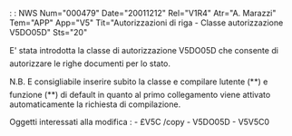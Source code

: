  :  : NWS Num="000479" Date="20011212" Rel="V1R4" Atr="A. Marazzi" Tem="APP" App="V5" Tit="Autorizzazioni di riga - Classe autorizzazione V5DO05D" Sts="20"

E' stata introdotta la classe di autorizzazione V5DO05D che consente di autorizzare le righe documenti per lo stato.

N.B. E consigliabile inserire subito la classe e compilare lutente (\*\*) e funzione (\*\*) di default in quanto al primo collegamento viene attivato automaticamente la richiesta di compilazione.

Oggetti interessati alla modifica : 
           -  £V5C /copy
           -  V5DO05D
           -  V5V5C0


